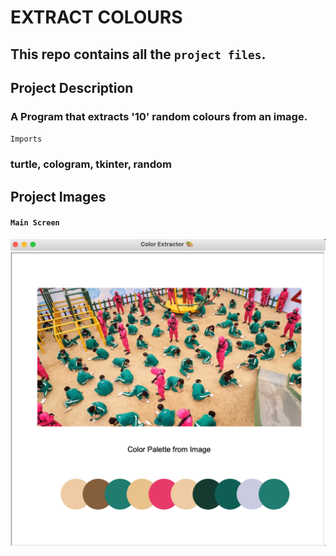 # EXTRACT COLOURS 

## This repo contains all the `project files`.

## Project Description

### A Program that extracts '10' random colours from an image. 

`Imports`
### turtle, cologram, tkinter, random

## Project Images

#### `Main Screen`
<img src="https://github.com/DavidDanso/extract-color/blob/master/images/UI.png" width=600 />
